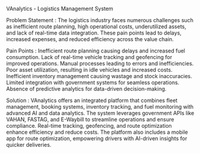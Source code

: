VAnalytics - Logistics Management System

Problem Statement :
The logistics industry faces numerous challenges such as inefficient route planning, high operational costs, underutilized assets, and lack of real-time data integration. These pain points lead to delays, increased expenses, and reduced efficiency across the value chain.

Pain Points :
Inefficient route planning causing delays and increased fuel consumption.
Lack of real-time vehicle tracking and geofencing for improved operations.
Manual processes leading to errors and inefficiencies.
Poor asset utilization, resulting in idle vehicles and increased costs.
Inefficient inventory management causing wastage and stock inaccuracies.
Limited integration with government systems for seamless operations.
Absence of predictive analytics for data-driven decision-making.

Solution :
VAnalytics offers an integrated platform that combines fleet management, booking systems, inventory tracking, and fuel monitoring with advanced AI and data analytics. The system leverages government APIs like VAHAN, FASTAG, and E-Waybill to streamline operations and ensure compliance. Real-time tracking, geofencing, and route optimization enhance efficiency and reduce costs. The platform also includes a mobile app for route optimization, empowering drivers with AI-driven insights for quicker deliveries.
